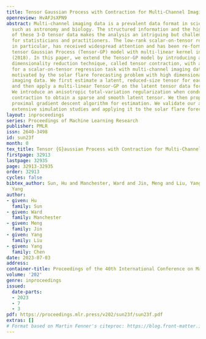 ```yaml
---
title: Tensor Gaussian Process with Contraction for Multi-Channel Imaging Analysis
openreview: HvAFJsXPN9
abstract: Multi-channel imaging data is a prevalent data format in scientific fields
  such as astronomy and biology. The structured information and the high dimensionality
  of these 3-D tensor data makes the analysis an intriguing but challenging topic
  for statisticians and practitioners. The low-rank scalar-on-tensor regression model,
  in particular, has received widespread attention and has been re-formulated as a
  tensor Gaussian Process (Tensor-GP) model with multi-linear kernel in Yu et al.
  (2018). In this paper, we extend the Tensor-GP model by introducing an integrative
  dimensionality reduction technique, called tensor contraction, with a Tensor-GP
  for a scalar-on-tensor regression task with multi-channel imaging data. This is
  motivated by the solar flare forecasting problem with high dimensional multi-channel
  imaging data. We first estimate a latent, reduced-size tensor for each data tensor
  and then apply a multi-linear Tensor-GP on the latent tensor data for prediction.
  We introduce an anisotropic total-variation regularization when conducting the tensor
  contraction to obtain a sparse and smooth latent tensor. We then propose an alternating
  proximal gradient descent algorithm for estimation. We validate our approach via
  extensive simulation studies and applying it to the solar flare forecasting problem.
layout: inproceedings
series: Proceedings of Machine Learning Research
publisher: PMLR
issn: 2640-3498
id: sun23f
month: 0
tex_title: Tensor {G}aussian Process with Contraction for Multi-Channel Imaging Analysis
firstpage: 32913
lastpage: 32935
page: 32913-32935
order: 32913
cycles: false
bibtex_author: Sun, Hu and Manchester, Ward and Jin, Meng and Liu, Yang and Chen,
  Yang
author:
- given: Hu
  family: Sun
- given: Ward
  family: Manchester
- given: Meng
  family: Jin
- given: Yang
  family: Liu
- given: Yang
  family: Chen
date: 2023-07-03
address: 
container-title: Proceedings of the 40th International Conference on Machine Learning
volume: '202'
genre: inproceedings
issued:
  date-parts:
  - 2023
  - 7
  - 3
pdf: https://proceedings.mlr.press/v202/sun23f/sun23f.pdf
extras: []
# Format based on Martin Fenner's citeproc: https://blog.front-matter.io/posts/citeproc-yaml-for-bibliographies/
---
```

